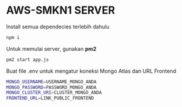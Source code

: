 # AWS-SMKN1 SERVER

Install semua dependecies terlebih dahulu

```bash
npm i
```


Untuk memulai server, gunakan **pm2**

```bash
pm2 start app.js
```

Buat file .env untuk mengatur koneksi Mongo Atlas dan URL Frontend

```bash
MONGO_USERNAME=USERNAME_MONGO_ANDA
MONGO_PASSWORD=PASSWORD_MONGO_ANDA
MONGO_CLUSTER_URI=CLUSTER_MONGO_ANDA
FRONTEND_URL=LINK_PUBLIC_FRONTEND
```